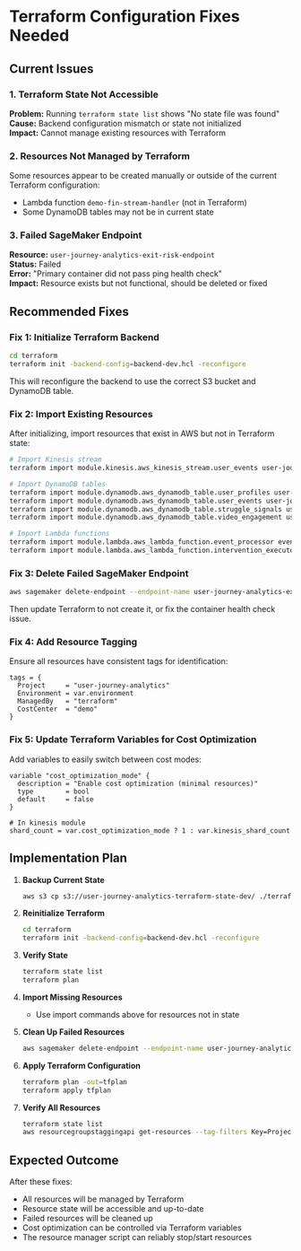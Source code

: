 # Terraform Configuration Fixes Needed

## Current Issues

### 1. Terraform State Not Accessible
**Problem:** Running `terraform state list` shows "No state file was found"  
**Cause:** Backend configuration mismatch or state not initialized  
**Impact:** Cannot manage existing resources with Terraform

### 2. Resources Not Managed by Terraform
Some resources appear to be created manually or outside of the current Terraform configuration:
- Lambda function `demo-fin-stream-handler` (not in Terraform)
- Some DynamoDB tables may not be in current state

### 3. Failed SageMaker Endpoint
**Resource:** `user-journey-analytics-exit-risk-endpoint`  
**Status:** Failed  
**Error:** "Primary container did not pass ping health check"  
**Impact:** Resource exists but not functional, should be deleted or fixed

## Recommended Fixes

### Fix 1: Initialize Terraform Backend

```bash
cd terraform
terraform init -backend-config=backend-dev.hcl -reconfigure
```

This will reconfigure the backend to use the correct S3 bucket and DynamoDB table.

### Fix 2: Import Existing Resources

After initializing, import resources that exist in AWS but not in Terraform state:

```bash
# Import Kinesis stream
terraform import module.kinesis.aws_kinesis_stream.user_events user-journey-analytics-user-events

# Import DynamoDB tables
terraform import module.dynamodb.aws_dynamodb_table.user_profiles user-journey-analytics-user-profiles
terraform import module.dynamodb.aws_dynamodb_table.user_events user-journey-analytics-user-events
terraform import module.dynamodb.aws_dynamodb_table.struggle_signals user-journey-analytics-struggle-signals
terraform import module.dynamodb.aws_dynamodb_table.video_engagement user-journey-analytics-video-engagement

# Import Lambda functions
terraform import module.lambda.aws_lambda_function.event_processor event_processor
terraform import module.lambda.aws_lambda_function.intervention_executor intervention-executor
```

### Fix 3: Delete Failed SageMaker Endpoint

```bash
aws sagemaker delete-endpoint --endpoint-name user-journey-analytics-exit-risk-endpoint
```

Then update Terraform to not create it, or fix the container health check issue.

### Fix 4: Add Resource Tagging

Ensure all resources have consistent tags for identification:

```hcl
tags = {
  Project     = "user-journey-analytics"
  Environment = var.environment
  ManagedBy   = "terraform"
  CostCenter  = "demo"
}
```

### Fix 5: Update Terraform Variables for Cost Optimization

Add variables to easily switch between cost modes:

```hcl
variable "cost_optimization_mode" {
  description = "Enable cost optimization (minimal resources)"
  type        = bool
  default     = false
}

# In kinesis module
shard_count = var.cost_optimization_mode ? 1 : var.kinesis_shard_count
```

## Implementation Plan

1. **Backup Current State**
   ```bash
   aws s3 cp s3://user-journey-analytics-terraform-state-dev/ ./terraform-state-backup/ --recursive
   ```

2. **Reinitialize Terraform**
   ```bash
   cd terraform
   terraform init -backend-config=backend-dev.hcl -reconfigure
   ```

3. **Verify State**
   ```bash
   terraform state list
   terraform plan
   ```

4. **Import Missing Resources**
   - Use import commands above for resources not in state

5. **Clean Up Failed Resources**
   ```bash
   aws sagemaker delete-endpoint --endpoint-name user-journey-analytics-exit-risk-endpoint
   ```

6. **Apply Terraform Configuration**
   ```bash
   terraform plan -out=tfplan
   terraform apply tfplan
   ```

7. **Verify All Resources**
   ```bash
   terraform state list
   aws resourcegroupstaggingapi get-resources --tag-filters Key=Project,Values=user-journey-analytics
   ```

## Expected Outcome

After these fixes:
- All resources will be managed by Terraform
- Resource state will be accessible and up-to-date
- Failed resources will be cleaned up
- Cost optimization can be controlled via Terraform variables
- The resource manager script can reliably stop/start resources
